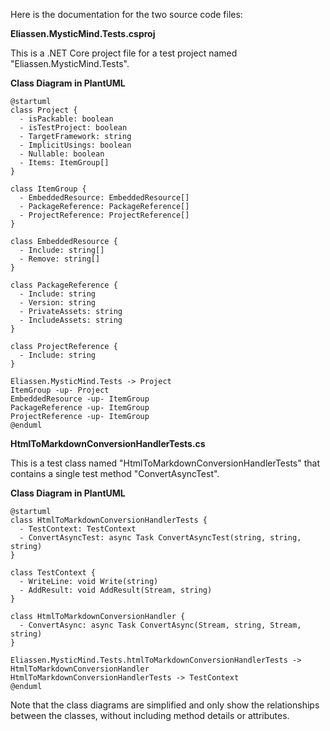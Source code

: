 Here is the documentation for the two source code files:

**Eliassen.MysticMind.Tests.csproj**

This is a .NET Core project file for a test project named "Eliassen.MysticMind.Tests".

**Class Diagram in PlantUML**

```plantuml
@startuml
class Project {
  - isPackable: boolean
  - isTestProject: boolean
  - TargetFramework: string
  - ImplicitUsings: boolean
  - Nullable: boolean
  - Items: ItemGroup[]
}

class ItemGroup {
  - EmbeddedResource: EmbeddedResource[]
  - PackageReference: PackageReference[]
  - ProjectReference: ProjectReference[]
}

class EmbeddedResource {
  - Include: string[]
  - Remove: string[]
}

class PackageReference {
  - Include: string
  - Version: string
  - PrivateAssets: string
  - IncludeAssets: string
}

class ProjectReference {
  - Include: string
}

Eliassen.MysticMind.Tests -> Project
ItemGroup -up- Project
EmbeddedResource -up- ItemGroup
PackageReference -up- ItemGroup
ProjectReference -up- ItemGroup
@enduml
```

**HtmlToMarkdownConversionHandlerTests.cs**

This is a test class named "HtmlToMarkdownConversionHandlerTests" that contains a single test method "ConvertAsyncTest".

**Class Diagram in PlantUML**

```plantuml
@startuml
class HtmlToMarkdownConversionHandlerTests {
  - TestContext: TestContext
  - ConvertAsyncTest: async Task ConvertAsyncTest(string, string, string)
}

class TestContext {
  - WriteLine: void Write(string)
  - AddResult: void AddResult(Stream, string)
}

class HtmlToMarkdownConversionHandler {
  - ConvertAsync: async Task ConvertAsync(Stream, string, Stream, string)
}

Eliassen.MysticMind.Tests.htmlToMarkdownConversionHandlerTests -> HtmlToMarkdownConversionHandler
HtmlToMarkdownConversionHandlerTests -> TestContext
@enduml
```

Note that the class diagrams are simplified and only show the relationships between the classes, without including method details or attributes.